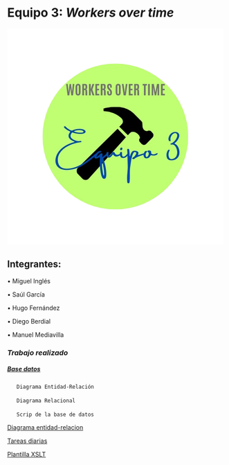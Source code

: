 #  Equipo 3: ***Workers over time*** 

![image](https://github.com/MiguelIGP23/DAM1_EQUIPO3_2425/blob/32-cambios-bd/equipo3/Documentos%20generales/Equipo_1-removebg-preview.png)

## Integrantes: 
• Miguel Inglés   

• Saúl García  

• Hugo Fernández 

• Diego Berdial 

• Manuel Mediavilla  

### *Trabajo realizado*

##### *[Base datos](https://github.com/MiguelIGP23/DAM1_EQUIPO3_2425/edit/32-cambios-bd/equipo3/Bases%20de%20Datos/README.md)*
````
   Diagrama Entidad-Relación

   Diagrama Relacional

   Scrip de la base de datos
````
[Diagrama entidad-relacion](https://github.com/MiguelIGP23/DAM1_EQUIPO3_2425/blob/30-basedatosfinal/equipo3/Bases%20de%20Datos/ImagenE-R.PNG)


[Tareas diarias](https://github.com/MiguelIGP23/DAM1_EQUIPO3_2425/blob/main/equipo3/Documentos%20generales/tareas%20diarias.pdf)


[Plantilla XSLT](https://github.com/MiguelIGP23/DAM1_EQUIPO3_2425/blob/main/equipo3/Lenguaje%20de%20Marcas/plantilla-xslt-rutas.xslt)
